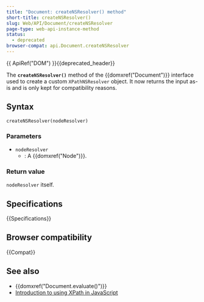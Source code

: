 ```yaml
---
title: "Document: createNSResolver() method"
short-title: createNSResolver()
slug: Web/API/Document/createNSResolver
page-type: web-api-instance-method
status:
  - deprecated
browser-compat: api.Document.createNSResolver
---
```


{{ ApiRef("DOM") }}{{deprecated_header}}

The **`createNSResolver()`** method of the {{domxref("Document")}} interface used to create a custom `XPathNSResolver` object. It now returns the input as-is and is only kept for compatibility reasons.

## Syntax

```js-nolint
createNSResolver(nodeResolver)
```

### Parameters

- `nodeResolver`
  - : A {{domxref("Node")}}.

### Return value

`nodeResolver` itself.

## Specifications

{{Specifications}}

## Browser compatibility

{{Compat}}

## See also

- {{domxref("Document.evaluate()")}}
- [Introduction to using XPath in JavaScript](/en-US/docs/Web/XPath/Introduction_to_using_XPath_in_JavaScript)
